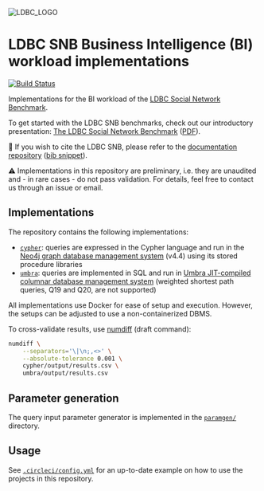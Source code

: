 ![LDBC_LOGO](https://raw.githubusercontent.com/wiki/ldbc/ldbc_snb_datagen/images/ldbc-logo.png)

# LDBC SNB Business Intelligence (BI) workload implementations

[![Build Status](https://circleci.com/gh/ldbc/ldbc_snb_bi.svg?style=svg)](https://circleci.com/gh/ldbc/ldbc_snb_bi)

Implementations for the BI workload of the [LDBC Social Network Benchmark](https://ldbcouncil.org/ldbc_snb_docs/).

To get started with the LDBC SNB benchmarks, check out our introductory presentation: [The LDBC Social Network Benchmark](https://docs.google.com/presentation/d/1p-nuHarSOKCldZ9iEz__6_V3sJ5kbGWlzZHusudW_Cc/) ([PDF](https://ldbcouncil.org/docs/presentations/ldbc-snb-2021-12.pdf)).

:scroll: If you wish to cite the LDBC SNB, please refer to the [documentation repository](https://github.com/ldbc/ldbc_snb_docs#how-to-cite-ldbc-benchmarks) ([bib snippet](https://github.com/ldbc/ldbc_snb_docs/blob/dev/bib/specification.bib)).

:warning: Implementations in this repository are preliminary, i.e. they are unaudited and - in rare cases - do not pass validation. For details, feel free to contact us through an issue or email.

## Implementations

The repository contains the following implementations:

* [`cypher`](cypher/): queries are expressed in the Cypher language and run in the [Neo4j graph database management system](https://dbdb.io/db/neo4j) (v4.4) using its stored procedure libraries
* [`umbra`](umbra/): queries are implemented in SQL and run in [Umbra JIT-compiled columnar database management system](https://dbdb.io/db/umbra) (weighted shortest path queries, Q19 and Q20, are not supported)

All implementations use Docker for ease of setup and execution. However, the setups can be adjusted to use a non-containerized DBMS.

To cross-validate results, use [numdiff](scripts/numdiff.md) (draft command):

```bash
numdiff \
    --separators='\|\n;,<>' \
    --absolute-tolerance 0.001 \
    cypher/output/results.csv \
    umbra/output/results.csv
```

## Parameter generation

The query input parameter generator is implemented in the [`paramgen/`](paramgen/) directory.

## Usage

See [`.circleci/config.yml`](.circleci/config.yml) for an up-to-date example on how to use the projects in this repository.

